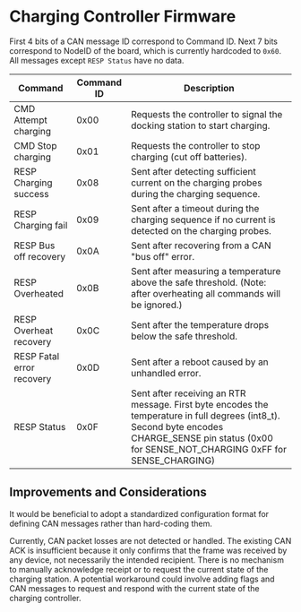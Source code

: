 # Charging Controller Firmware

First 4 bits of a CAN message ID correspond to Command ID. Next 7 bits correspond to NodeID of the board, which is currently hardcoded to `0x60`. All messages except `RESP Status` have no data.

| Command                   | Command ID | Description                                                                                                                                                                                                                       |
|---------------------------|------------|-----------------------------------------------------------------------------------------------------------------------------------------------------------------------------------------------------------------------------------|
| CMD Attempt charging      | 0x00       | Requests the controller to signal the docking station to start charging.                                                                                                                                                          |
| CMD Stop charging         | 0x01       | Requests the controller to stop charging (cut off batteries).                                                                                                                                                                     |
| RESP Charging success     | 0x08       | Sent after detecting sufficient current on the charging probes during the charging sequence.                                                                                                                                      |
| RESP Charging fail        | 0x09       | Sent after a timeout during the charging sequence if no current is detected on the charging probes.                                                                                                                               |
| RESP Bus off recovery     | 0x0A       | Sent after recovering from a CAN "bus off" error.                                                                                                                                                                                 |
| RESP Overheated           | 0x0B       | Sent after measuring a temperature above the safe threshold. (Note: after overheating all commands will be ignored.)                                                                                     |
| RESP Overheat recovery    | 0x0C       | Sent after the temperature drops below the safe threshold.                                                                                                                                                                        |
| RESP Fatal error recovery | 0x0D       | Sent after a reboot caused by an unhandled error.                                                                                                                                                                                 |
| RESP Status               | 0x0F       | Sent after receiving an RTR message. First byte encodes the temperature in full degrees (int8_t). Second byte encodes CHARGE_SENSE pin status (0x00 for SENSE_NOT_CHARGING 0xFF for SENSE_CHARGING) |

## Improvements and Considerations

It would be beneficial to adopt a standardized configuration format for defining CAN messages rather than hard-coding them.

Currently, CAN packet losses are not detected or handled. The existing CAN ACK is insufficient because it only confirms that the frame was received by any device, not necessarily the intended recipient. There is no mechanism to manually acknowledge receipt or to request the current state of the charging station. A potential workaround could involve adding flags and CAN messages to request and respond with the current state of the charging controller.